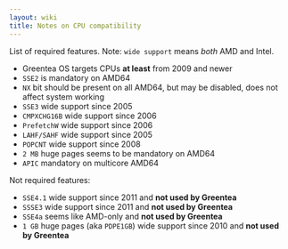 ```yaml
---
layout: wiki
title: Notes on CPU compatibility
---
```


List of required features. Note: `wide support` means *both* AMD and Intel.

- Greentea OS targets CPUs **at least** from 2009 and newer
- `SSE2` is mandatory on AMD64
- `NX` bit should be present on all AMD64, but may be disabled, does not affect system working
- `SSE3` wide support since 2005
- `CMPXCHG16B` wide support since 2006
- `PrefetchW` wide support since 2006
- `LAHF/SAHF` wide support since 2005
- `POPCNT` wide support since 2008
- `2 MB` huge pages seems to be mandatory on AMD64
- `APIC` mandatory on multicore AMD64

Not required features:

- `SSE4.1` wide support since 2011 and **not used by Greentea**
- `SSSE3` wide support since 2011 and **not used by Greentea**
- `SSE4a` seems like AMD-only and **not used by Greentea**
- `1 GB` huge pages (aka `PDPE1GB`) wide support since 2010 and **not used by Greentea**
